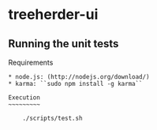 treeherder-ui
=============


Running the unit tests
----------------------

Requirements
~~~~~~~~~~~~
* node.js: (http://nodejs.org/download/)
* karma: ``sudo npm install -g karma``

Execution
~~~~~~~~~

    ./scripts/test.sh